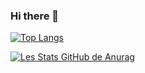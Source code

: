 ### Hi there 👋

[![Top Langs](https://github-readme-stats.vercel.app/api/top-langs/?username=astrocodex)](https://github.com/anuraghazra/github-readme-stats)

[![Les Stats GitHub de Anurag](https://github-readme-stats.vercel.app/api?username=astrocodex)](https://github.com/anuraghazra/github-readme-stats)

